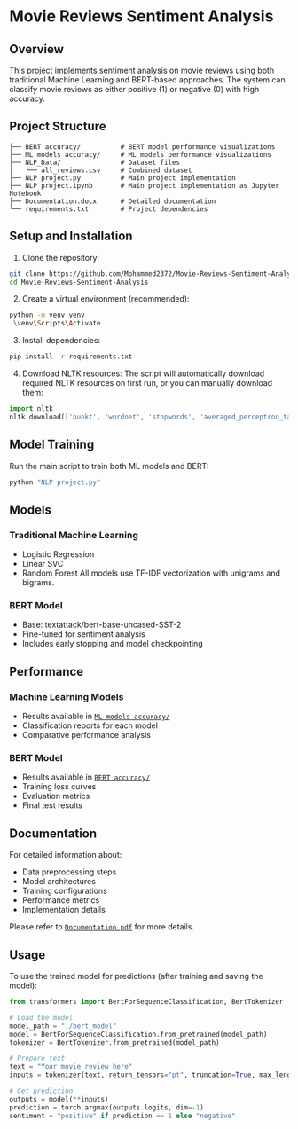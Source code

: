 # Movie Reviews Sentiment Analysis

## Overview

This project implements sentiment analysis on movie reviews using both traditional Machine Learning and BERT-based approaches. The system can classify movie reviews as either positive (1) or negative (0) with high accuracy.

## Project Structure

```
├── BERT accuracy/          # BERT model performance visualizations
├── ML models accuracy/     # ML models performance visualizations
├── NLP_Data/               # Dataset files
│   └── all_reviews.csv     # Combined dataset
├── NLP project.py          # Main project implementation
├── NLP project.ipynb       # Main project implementation as Jupyter Notebook
├── Documentation.docx      # Detailed documentation
└── requirements.txt        # Project dependencies
```

## Setup and Installation

1. Clone the repository:

```bash
git clone https://github.com/Mohammed2372/Movie-Reviews-Sentiment-Analysis.git
cd Movie-Reviews-Sentiment-Analysis
```

2. Create a virtual environment (recommended):

```bash
python -m venv venv
.\venv\Scripts\Activate
```

3. Install dependencies:

```bash
pip install -r requirements.txt
```

4. Download NLTK resources:
   The script will automatically download required NLTK resources on first run, or you can manually download them:

```python
import nltk
nltk.download(['punkt', 'wordnet', 'stopwords', 'averaged_perceptron_tagger'])
```

## Model Training

Run the main script to train both ML models and BERT:

```bash
python "NLP project.py"
```

## Models

### Traditional Machine Learning

- Logistic Regression
- Linear SVC
- Random Forest
  All models use TF-IDF vectorization with unigrams and bigrams.

### BERT Model

- Base: textattack/bert-base-uncased-SST-2
- Fine-tuned for sentiment analysis
- Includes early stopping and model checkpointing

## Performance

### Machine Learning Models

- Results available in [`ML models accuracy/`](./ML%20models%20accuracy/)
- Classification reports for each model
- Comparative performance analysis

### BERT Model

- Results available in [`BERT accuracy/`](./BERT%20accuracy/)
- Training loss curves
- Evaluation metrics
- Final test results

## Documentation

For detailed information about:

- Data preprocessing steps
- Model architectures
- Training configurations
- Performance metrics
- Implementation details

Please refer to [`Documentation.pdf`](./Documentation.pdf) for more details.

## Usage

To use the trained model for predictions (after training and saving the model):

```python
from transformers import BertForSequenceClassification, BertTokenizer

# Load the model
model_path = "./bert_model"
model = BertForSequenceClassification.from_pretrained(model_path)
tokenizer = BertTokenizer.from_pretrained(model_path)

# Prepare text
text = "Your movie review here"
inputs = tokenizer(text, return_tensors="pt", truncation=True, max_length=128)

# Get prediction
outputs = model(**inputs)
prediction = torch.argmax(outputs.logits, dim=-1)
sentiment = "positive" if prediction == 1 else "negative"
```

